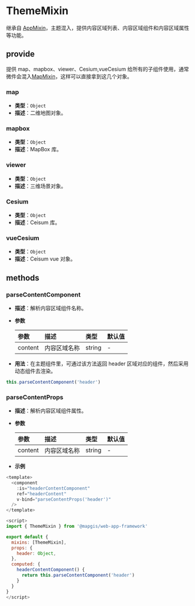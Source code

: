 # ThemeMixin

继承自 [AppMixin](/zh/api/reference/app-mixin.html)，主题混入，提供内容区域列表、内容区域组件和内容区域属性等功能。

## provide

提供 map、mapbox、viewer、Cesium,vueCesium 给所有的子组件使用，通常微件会混入[MapMixin](/zh/api/reference/map-mixin.html)，这样可以直接拿到这几个对象。

### map

- **类型**：`Object`
- **描述**：二维地图对象。

### mapbox

- **类型**：`Object`
- **描述**：MapBox 库。

### viewer

- **类型**：`Object`
- **描述**：三维场景对象。

### Cesium

- **类型**：`Object`
- **描述**：Ceisum 库。

### vueCesium

- **类型**：`Object`
- **描述**：Ceisum vue 对象。

## methods

### parseContentComponent

- **描述**：解析内容区域组件名称。
- **参数**

  | 参数    | 描述         | 类型   | 默认值 |
  | :------ | :----------- | :----- | :----- |
  | content | 内容区域名称 | string | -      |

- **用法**：在主题组件里，可通过该方法返回 header 区域对应的组件，然后采用动态组件去渲染。

```js
this.parseContentComponent('header')
```

### parseContentProps

- **描述**：解析内容区域组件属性。
- **参数**

  | 参数    | 描述         | 类型   | 默认值 |
  | :------ | :----------- | :----- | :----- |
  | content | 内容区域名称 | string | -      |

- **示例**

```js
<template>
  <component
    :is="headerContentComponent"
    ref="headerContent"
    v-bind="parseContentProps('header')"
  />
</template>

<script>
import { ThemeMixin } from '@mapgis/web-app-framework'

export default {
  mixins: [ThemeMixin],
  props: {
    header: Object,
  },
  computed: {
    headerContentComponent() {
      return this.parseContentComponent('header')
    }
  }
}
</script>
```
